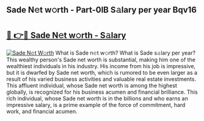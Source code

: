 ## Sade N𝚎t w𝚘rth - Part-0lB S𝚊lary per year Bqv16

# <h2><a href="http://gc0qrsc.nevu.top/?p=Sade">🔗 👉🔴 Sade N𝚎t w𝚘rth - S𝚊lary</a></h2>

[![Sade N𝚎t W𝚘rth](https://i.imgur.com/Oavwk0R.jpeg)](http://gc0qrsc.nevu.top/?p=Sade)
What is Sade n𝚎t w𝚘rth? What is Sade s𝚊lary per year?
This wealthy person's Sade net worth is substantial, making him one of the wealthiest individuals in his industry. His income from his job is impressive, but it is dwarfed by Sade net worth, which is rumored to be even larger as a result of his varied business activities and valuable real estate investments. This affluent individual, whose Sade net worth is among the highest globally, is recognized for his business acumen and financial brilliance. This rich individual, whose Sade net worth is in the billions and who earns an impressive salary, is a prime example of the force of commitment, hard work, and financial acumen.

